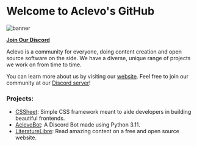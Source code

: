 # Welcome to Aclevo's GitHub

![banner](https://github.com/user-attachments/assets/247ddb51-4069-4607-9c4a-f9670d989b23)

**[Join Our Discord](https://discord.gg/C6QVUKnJRq)**

Aclevo is a community for everyone, doing content creation and open source software on the side. We have a diverse, unique range of projects we work on from time to time.

You can learn more about us by visiting our [website](https://aclevo.com/). Feel free to join our community at our [Discord server](https://discord.gg/C6QVUKnJRq)!

### Projects:
- [CSSheet](https://github.com/Aclevo/cssheet): Simple CSS framework meant to aide developers in building beautiful frontends.
- [AclevoBot](https://github.com/Aclevo/AclevoBot): A Discord Bot made using Python 3.11.
- [LiteratureLibre](https://github.com/Aclevo/LiteratureLibre): Read amazing content on a free and open source website.
